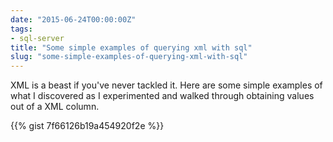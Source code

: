 ```yaml
---
date: "2015-06-24T00:00:00Z"
tags:
- sql-server
title: "Some simple examples of querying xml with sql"
slug: "some-simple-examples-of-querying-xml-with-sql"
---
```


XML is a beast if you've never tackled it. Here are some simple examples of what I discovered as I experimented and walked through obtaining values out of a XML column.

{{% gist 7f66126b19a454920f2e %}}


